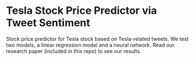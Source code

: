 # Tesla Stock Price Predictor via Tweet Sentiment

Stock price predictor for Tesla stock based on Tesla-related tweets. We test two models, a linear regression model and a 
neural network. Read our research paper (included in this repo) to see our results.
